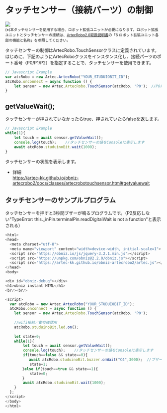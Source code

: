 
# タッチセンサー（接続パーツ）の制御

![](https://i.imgur.com/8MitG6C.jpg)<br>
<small>(※)本タッチセンサーを使用する場合、ロボット拡張ユニットが必要になります。ロボット拡張ユニットとタッチセンサーの接続は、[ArtecRobo2.0取扱説明書](https://www.artec-kk.co.jp/artecrobo2/pdf/jp/82541man_K0419_J.pdf)の「6 ロボット拡張ユニット各部の機能と名称」を参照してください。<br></small>

タッチセンサーの制御はArtecRobo.TouchSensorクラスに定義されています。</br>
はじめに、下記のようにArtecRoboクラスをインスタンス化し、接続パーツのポート番号（P0/P1/P2）を指定することで、タッチセンサーを使用できます。
```Javascript
// Javascript Example
var atcRobo = new Artec.ArtecRobo("YOUR_STUDUIOBIT_ID");
atcRobo.onconnect = async function () {
    let sensor = new Artec.ArtecRobo.TouchSensor(atcRobo, 'P0');　//P0にタッチセンサーを接続する場合
}
```

## getValueWait();
タッチセンサーが押されていなかったらtrue、押されていたらfalseを返します。
```Javascript
// Javascript Example
while(1){
    let touch = await sensor.getValueWait();
    console.log(touch);    //タッチセンサーの値をConsoleに表示します
    await atcRobo.studuinoBit.wait(1000);
}
```
タッチセンサーの状態を表示します。
* 詳細<br>
https://artec-kk.github.io/obniz-artecrobo2/docs/classes/artecrobotouchsensor.html#getvaluewait

## タッチセンサーのサンプルプログラム
タッチセンサーを押すと3秒間ブザーが鳴るプログラムです。（P2反応しない"TypeError: this._inPin.terminalPin.readDigitalWait is not a function"と表示される）
```Javascript
<html>
<head>
  <meta charset="utf-8">
  <meta name="viewport" content="width=device-width, initial-scale=1">
  <script src="https://obniz.io/js/jquery-3.2.1.min.js"></script>
  <script src="https://unpkg.com/obniz@2.2.0/obniz.js"></script>
  <script src="https://artec-kk.github.io/obniz-artecrobo2/artec.js"></script>
</head>
<body>

<div id="obniz-debug"></div>
<h1>obniz instant HTML</h1>
<br/><br/>

<script>
  var atcRobo = new Artec.ArtecRobo("YOUR_STUDUIOBIT_ID");
  atcRobo.onconnect = async function () {
    let sensor = new Artec.ArtecRobo.TouchSensor(atcRobo, 'P0');
    
    //wifi接続／動作確認用
    atcRobo.studuinoBit.led.on();
     
    let state=0;
    while(1){
        let touch = await sensor.getValueWait();
        console.log(touch);    //タッチセンサーの値をConsoleに表示します
        if(touch==false && state==0){
        　 await atcRobo.studuinoBit.buzzer.onWait("C4",3000);  //ブザーからC4の音が3秒間鳴ります
           state=1;
      　}else if(touch==true && state==1){
           state=0;
      　}
        await atcRobo.studuinoBit.wait(1000);
    }
  };
</script>
</body>
</html>
```



